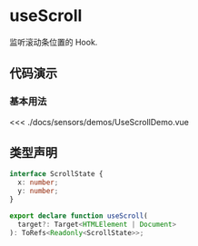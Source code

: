 # useScroll

监听滚动条位置的 Hook.

## 代码演示

### 基本用法

<script setup>
import UseScrollDemo from './demos/UseScrollDemo.vue'
</script>
<UseScrollDemo />

<<< ./docs/sensors/demos/UseScrollDemo.vue

## 类型声明

```ts
interface ScrollState {
  x: number;
  y: number;
}

export declare function useScroll(
  target?: Target<HTMLElement | Document>
): ToRefs<Readonly<ScrollState>>;
```

